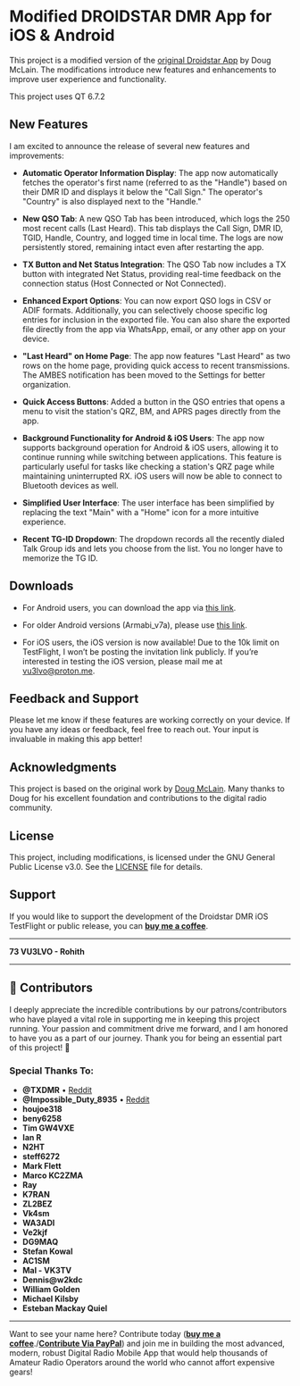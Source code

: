 # Modified DROIDSTAR DMR App for iOS & Android

This project is a modified version of the [original Droidstar App](https://github.com/nostar/DroidStar) by Doug McLain. The modifications introduce new features and enhancements to improve user experience and functionality.

This project uses QT 6.7.2

## New Features

I am excited to announce the release of several new features and improvements:

- **Automatic Operator Information Display**: The app now automatically fetches the operator's first name (referred to as the "Handle") based on their DMR ID and displays it below the "Call Sign." The operator's "Country" is also displayed next to the "Handle."

- **New QSO Tab**: A new QSO Tab has been introduced, which logs the 250 most recent calls (Last Heard). This tab displays the Call Sign, DMR ID, TGID, Handle, Country, and logged time in local time. The logs are now persistently stored, remaining intact even after restarting the app.

- **TX Button and Net Status Integration**: The QSO Tab now includes a TX button with integrated Net Status, providing real-time feedback on the connection status (Host Connected or Not Connected).

- **Enhanced Export Options**: You can now export QSO logs in CSV or ADIF formats. Additionally, you can selectively choose specific log entries for inclusion in the exported file. You can also share the exported file directly from the app via WhatsApp, email, or any other app on your device.

- **"Last Heard" on Home Page**: The app now features "Last Heard" as two rows on the home page, providing quick access to recent transmissions. The AMBES notification has been moved to the Settings for better organization.

- **Quick Access Buttons**: Added a button in the QSO entries that opens a menu to visit the station's QRZ, BM, and APRS pages directly from the app.

- **Background Functionality for Android & iOS Users**: The app now supports background operation for Android & iOS users, allowing it to continue running while switching between applications. This feature is particularly useful for tasks like checking a station's QRZ page while maintaining uninterrupted RX. iOS users will now be able to connect to Bluetooth devices as well.

- **Simplified User Interface**: The user interface has been simplified by replacing the text "Main" with a "Home" icon for a more intuitive experience.

- **Recent TG-ID Dropdown**: The dropdown records all the recently dialed Talk Group ids and lets you choose from the list. You no longer have to memorize the TG ID.

  
## Downloads

- For Android users, you can download the app via [this link](https://inz.to/droidstar-vu3lvo).
- For older Android versions (Armabi_v7a), please use [this link](https://inz.to/droidstar-vu3lvo).

- For iOS users, the iOS version is now available! Due to the 10k limit on TestFlight, I won’t be posting the invitation link publicly. If you’re interested in testing the iOS version, please mail me at vu3lvo@proton.me.

## Feedback and Support

Please let me know if these features are working correctly on your device. If you have any ideas or feedback, feel free to reach out. Your input is invaluable in making this app better!

## Acknowledgments

This project is based on the original work by [Doug McLain](https://github.com/nostar/). Many thanks to Doug for his excellent foundation and contributions to the digital radio community.

## License

This project, including modifications, is licensed under the GNU General Public License v3.0. See the [LICENSE](LICENSE) file for details.

## Support

If you would like to support the development of the Droidstar DMR iOS TestFlight or public release, you can **[buy me a coffee](https://buymeacoffee.com/rohithz)**.

---

**73 VU3LVO - Rohith**

---

## 🌟 Contributors

I deeply appreciate the incredible contributions by our patrons/contributors who have played a vital role in supporting me in keeping this project running. Your passion and commitment drive me forward, and I am honored to have you as a part of our journey. Thank you for being an essential part of this project! 🚀

### Special Thanks To:

- **@TXDMR** • [Reddit](https://www.reddit.com/user/TXDMR)
- **@Impossible_Duty_8935** • [Reddit](https://www.reddit.com/user/Impossible_Duty_8935)
- **houjoe318**
- **beny6258**
- **Tim GW4VXE**
- **Ian R**
- **N2HT**
- **steff6272**
- **Mark Flett**
- **Marco KC2ZMA**
- **Ray**
- **K7RAN**
- **ZL2BEZ**
- **Vk4sm**
- **WA3ADI**
- **Ve2kjf**
- **DG9MAQ**
- **Stefan Kowal**
- **AC1SM**
- **Mal - VK3TV**
- **Dennis@w2kdc**
- **William Golden**
- **Michael Kilsby**
- **Esteban Mackay Quiel**


---

Want to see your name here? Contribute today (**[buy me a coffee](https://buymeacoffee.com/rohithz)**./**[Contribute Via PayPal](https://www.paypal.com/ncp/payment/NU89529268M2W)**) and join me in building the most advanced, modern, robust Digital Radio Mobile App that would help thousands of Amateur Radio Operators around the world who cannot affort expensive gears!

